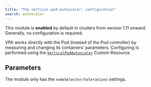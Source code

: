 ```yaml
---
title: "The vertical-pod-autoscaler: configuration"
search: autoscaler
---
```


This module is **enabled** by default in clusters from version 1.11 onward. Generally, no configuration is required.

VPA works directly with the Pod (instead of the Pod controller) by measuring and changing its containers' parameters. Configuring is performed using the [`VerticalPodAutoscaler`](cr.html#verticalpodautoscaler) Custom Resource.

## Parameters

The module only has the `nodeSelector/tolerations` settings.

<!-- SCHEMA -->
